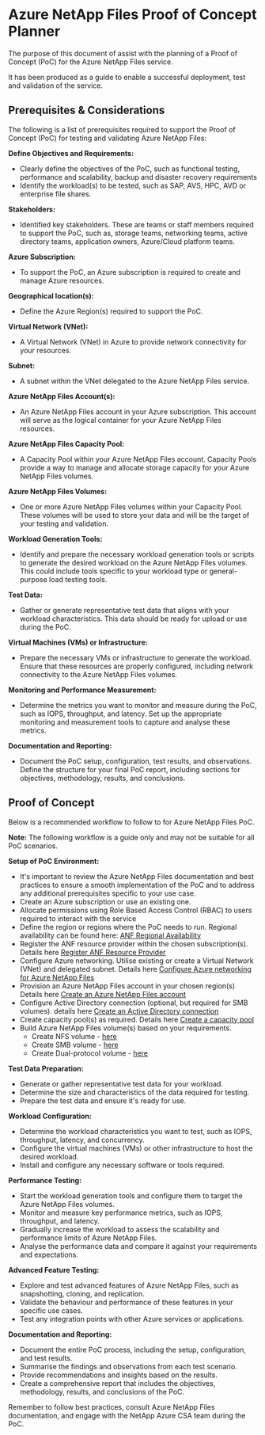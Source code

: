# Azure NetApp Files Proof of Concept Planner

The purpose of this document of assist with the planning of a Proof of Concept (PoC) for the Azure NetApp Files service.

It has been produced as a guide to enable a successful deployment, test and validation of the service.

## Prerequisites & Considerations

The following is a list of prerequisites required to support the Proof of Concept (PoC) for testing and validating Azure NetApp Files:

**Define Objectives and Requirements:**
- Clearly define the objectives of the PoC, such as functional testing, performance and scalability, backup and disaster recovery requirements
- Identify the workload(s) to be tested, such as SAP, AVS, HPC, AVD or enterprise file shares.

**Stakeholders:**
- Identified key stakeholders. These are teams or staff members required to support the PoC, such as, storage teams, networking teams, active directory teams, application owners, Azure/Cloud platform teams.

**Azure Subscription:**
- To support the PoC, an Azure subscription is required to create and manage Azure resources.

**Geographical location(s):**
- Define the Azure Region(s) required to support the PoC.

**Virtual Network (VNet):**
- A Virtual Network (VNet) in Azure to provide network connectivity for your resources.

**Subnet:**
- A subnet within the VNet delegated to the Azure NetApp Files service.

**Azure NetApp Files Account(s):**
- An Azure NetApp Files account in your Azure subscription. This account will serve as the logical container for your Azure NetApp Files resources.

**Azure NetApp Files Capacity Pool:**
- A Capacity Pool within your Azure NetApp Files account. Capacity Pools provide a way to manage and allocate storage capacity for your Azure NetApp Files volumes.

**Azure NetApp Files Volumes:** 
- One or more Azure NetApp Files volumes within your Capacity Pool. These volumes will be used to store your data and will be the target of your testing and validation.

**Workload Generation Tools:**
- Identify and prepare the necessary workload generation tools or scripts to generate the desired workload on the Azure NetApp Files volumes. This could include tools specific to your workload type or general-purpose load testing tools.

**Test Data:** 
- Gather or generate representative test data that aligns with your workload characteristics. This data should be ready for upload or use during the PoC.

**Virtual Machines (VMs) or Infrastructure:** 
- Prepare the necessary VMs or infrastructure to generate the workload. Ensure that these resources are properly configured, including network connectivity to the Azure NetApp Files volumes.

**Monitoring and Performance Measurement:**
- Determine the metrics you want to monitor and measure during the PoC, such as IOPS, throughput, and latency. Set up the appropriate monitoring and measurement tools to capture and analyse these metrics.

**Documentation and Reporting:**
- Document the PoC setup, configuration, test results, and observations. Define the structure for your final PoC report, including sections for objectives, methodology, results, and conclusions.

## Proof of Concept
Below is a recommended workflow to follow to for Azure NetApp Files PoC.

**Note:** The following workflow is a guide only and may not be suitable for all PoC scenarios.

**Setup of PoC Environment:**
- It's important to review the Azure NetApp Files documentation and best practices to ensure a smooth implementation of the PoC and to address any additional prerequisites specific to your use case.
- Create an Azure subscription or use an existing one.
- Allocate permissions using Role Based Access Control (RBAC) to users required to interact with the service
- Define the region or regions where the PoC needs to run. Regional availability can be found here: [ANF Regional Availability](
https://azure.microsoft.com/en-gb/explore/global-infrastructure/products-by-region/?products=netapp&rar=true&regions=all)
- Register the ANF resource provider within the chosen subscription(s). Details here [Register ANF Resource Provider](
https://learn.microsoft.com/en-us/azure/azure-netapp-files/azure-netapp-files-register)
- Configure Azure networking. Utilise existing or create a Virtual Network (VNet) and delegated subnet. Details here [Configure Azure networking for Azure NetApp Files](
https://learn.microsoft.com/en-us/azure/azure-netapp-files/azure-netapp-files-delegate-subnet)
- Provision an Azure NetApp Files account in your chosen region(s) Details here [Create an Azure NetApp Files account](
https://learn.microsoft.com/en-us/azure/azure-netapp-files/azure-netapp-files-create-netapp-account)
- Configure Active Directory connection (optional, but required for SMB volumes). details here [Create an Active Directory connection](
https://learn.microsoft.com/en-us/azure/azure-netapp-files/create-active-directory-connection)
- Create capacity pool(s) as required. Details here [Create a capacity pool](
https://learn.microsoft.com/en-us/azure/azure-netapp-files/azure-netapp-files-set-up-capacity-pool)
- Build Azure NetApp Files volume(s) based on your requirements.
    - Create NFS volume - [here](https://learn.microsoft.com/en-us/azure/azure-netapp-files/azure-netapp-files-create-volumes)
    - Create SMB volume - [here](https://learn.microsoft.com/en-us/azure/azure-netapp-files/azure-netapp-files-create-volumes-smb)
    - Create Dual-protocol volume - [here](https://learn.microsoft.com/en-us/azure/azure-netapp-files/create-volumes-dual-protocol)

**Test Data Preparation:**
- Generate or gather representative test data for your workload.
- Determine the size and characteristics of the data required for testing.
- Prepare the test data and ensure it's ready for use.

**Workload Configuration:**
- Determine the workload characteristics you want to test, such as IOPS, throughput, latency, and concurrency.
- Configure the virtual machines (VMs) or other infrastructure to host the desired workload.
- Install and configure any necessary software or tools required.

**Performance Testing:**
- Start the workload generation tools and configure them to target the Azure NetApp Files volumes.
- Monitor and measure key performance metrics, such as IOPS, throughput, and latency.
- Gradually increase the workload to assess the scalability and performance limits of Azure NetApp Files.
- Analyse the performance data and compare it against your requirements and expectations.

**Advanced Feature Testing:**
- Explore and test advanced features of Azure NetApp Files, such as snapshotting, cloning, and replication.
- Validate the behaviour and performance of these features in your specific use cases.
- Test any integration points with other Azure services or applications.

**Documentation and Reporting:**
- Document the entire PoC process, including the setup, configuration, and test results.
- Summarise the findings and observations from each test scenario.
- Provide recommendations and insights based on the results.
- Create a comprehensive report that includes the objectives, methodology, results, and conclusions of the PoC.

Remember to follow best practices, consult Azure NetApp Files documentation, and engage with the NetApp Azure CSA team during the PoC.


